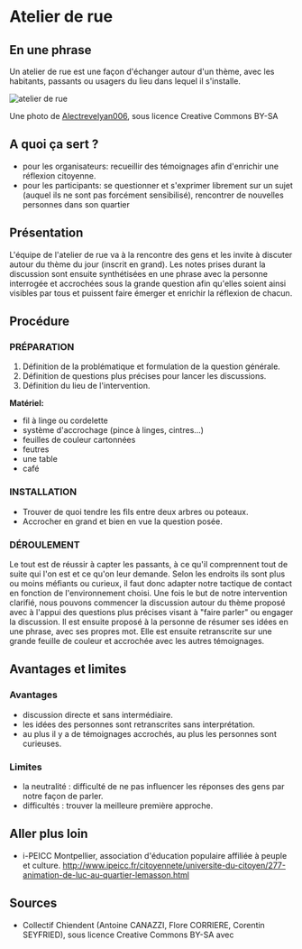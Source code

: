 # Atelier de rue

## En une phrase  
Un atelier de rue est une façon d'échanger autour d'un thème, avec les habitants, passants ou usagers du lieu dans lequel il s'installe.

![atelier de rue](http://upload.wikimedia.org/wikipedia/commons/thumb/1/11/People_engaging_in_conversation.jpg/640px-People_engaging_in_conversation.jpg)

Une photo de [Alectrevelyan006](http://commons.wikimedia.org/wiki/File:People_engaging_in_conversation.jpg), sous licence Creative Commons BY-SA

## A quoi ça sert ?

* pour les organisateurs: recueillir des témoignages afin d'enrichir une réflexion citoyenne.
* pour les participants: se questionner et s'exprimer librement sur un sujet (auquel ils ne sont pas forcément sensibilisé), rencontrer de nouvelles personnes dans son quartier

## Présentation 

L'équipe de l'atelier de rue va à la rencontre des gens et les invite à discuter autour du thème du jour (inscrit en grand). Les notes prises durant la discussion sont ensuite synthétisées en une phrase avec la personne interrogée et accrochées sous la grande question afin qu'elles soient ainsi visibles par tous et puissent faire émerger et enrichir la réflexion de chacun. 

## Procédure 

### PRÉPARATION

1. Définition de la problématique et formulation de la question générale.
2. Définition de questions plus précises pour lancer les discussions.
3. Définition du lieu de l'intervention. 

**Matériel:**
* fil à linge ou cordelette
* système d'accrochage (pince à linges, cintres...)
* feuilles de couleur cartonnées
* feutres
* une table
* café 

### INSTALLATION

* Trouver de quoi tendre les fils entre deux arbres ou poteaux.
* Accrocher en grand et bien en vue la question posée.

### DÉROULEMENT

Le tout est de réussir à capter les passants, à ce qu'il comprennent tout de suite qui l'on est et ce qu'on leur demande. Selon les endroits ils sont plus ou moins méfiants ou curieux, il faut donc adapter notre tactique de contact en fonction de l'environnement choisi.
Une fois le but de notre intervention clarifié, nous pouvons commencer la discussion autour du thème proposé avec à l'appui des questions plus précises visant à "faire parler" ou engager la discussion.
Il est ensuite proposé à la personne de résumer ses idées en une phrase, avec ses propres mot. Elle est ensuite retranscrite sur une grande feuille de couleur et accrochée avec les autres témoignages.

## Avantages et limites 

### Avantages 
* discussion directe et sans intermédiaire.
* les idées des personnes sont retranscrites sans interprétation.
* au plus il y a de témoignages accrochés, au plus les personnes sont curieuses.

### Limites 
* la neutralité : difficulté de ne pas influencer les réponses des gens par notre façon de parler.
* difficultés : trouver la meilleure première approche.

## Aller plus loin

* i-PEICC Montpellier, association d'éducation populaire affiliée à peuple et culture.  http://www.ipeicc.fr/citoyennete/universite-du-citoyen/277-animation-de-luc-au-quartier-lemasson.html

## Sources

* Collectif Chiendent (Antoine CANAZZI, Flore CORRIERE, Corentin SEYFRIED), sous licence Creative Commons BY-SA
avec 




